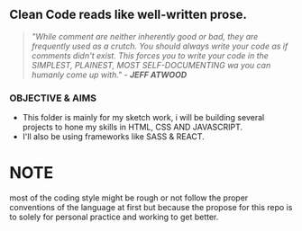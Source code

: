 ## Clean Code reads like well-written prose.

> *"While comment are neither inherently good or bad, they are frequently used as a crutch. You should always write your code as if comments didn't exist. This forces you to write your code in the SIMPLEST, PLAINEST, MOST SELF-DOCUMENTING wa you can humanly come up with."* - ***JEFF ATWOOD***

### OBJECTIVE & AIMS

- This folder is mainly for my sketch work, i will be building several projects to hone my skills in HTML, CSS AND JAVASCRIPT.
- I'll also be using frameworks like SASS & REACT.

# NOTE
most of the coding style might be rough or not follow the proper conventions of the language at first but because the propose for this repo is to solely for personal practice and working to get better.
